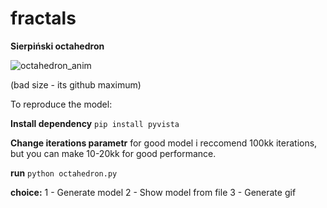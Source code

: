# fractals

**Sierpiński octahedron**

![octahedron_anim](https://github.com/user-attachments/assets/fa3eb48a-3ea7-4f9b-8711-6721545e08bb)

(bad size - its github maximum)


To reproduce the model:
 
**Install dependency**
`pip install pyvista`

**Change iterations parametr**
for good model i reccomend 100kk iterations, but you can make 10-20kk for good performance.

**run**
`python octahedron.py`

**choice:**
1 - Generate model
2 - Show model from file
3 - Generate gif
